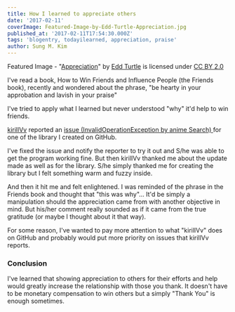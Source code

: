 ```yaml
---
title: How I learned to appreciate others
date: '2017-02-11'
coverImage: Featured-Image-by-Edd-Turtle-Appreciation.jpg
published_at: '2017-02-11T17:54:30.000Z'
tags: 'blogentry, todayilearned, appreciation, praise'
author: Sung M. Kim
---
```


Featured Image - "[Appreciation](https://www.flickr.com/photos/eddturtle/6908027572/in/photolist-bwrrVE-9gSHbS-oZZXRz-aFWeNP-ea2Zp1-9gSG2u-AzJGjg-bHNRXv-gdqLsF-o7EuF6-fJXWqz-PfPKt-bkhLsc-taoAGy-sSZBb9-t8ggGE-taCtPX-ea2ZuJ-6oAJxC-taBa3K-e9Wjwx-sT2kbQ-sSZ943-fM5mKQ-ea2Zy3-9w8G8B-p2vFNE-9e2eAE-mZVGLB-pg3bof-e9Wjsi-e9WjiT-ea2YV3-bwVenz-sdBWYG-ea2YXN-tajkEh-pXA8bn-ea2Zfb-hRMfb-e9WjtV-a5bsDk-fqh7st-6DHq5C-e9WjbT-JtZPa-ea2Z7U-dXLR2X-ea2Z15-9tjCSh)" by [Edd Turtle](https://www.flickr.com/photos/eddturtle/) is licensed under [CC BY 2.0](https://creativecommons.org/licenses/by/2.0/)

I've read a book, How to Win Friends and Influence People (the Friends book), recently and wondered about the phrase, "be hearty in your approbation and lavish in your praise"

I've tried to apply what I learned but never understood "why" it'd help to win friends.

[kirillVv](https://github.com/kirillVv) reported an [issue (InvalidOperationException by anime Search) ](https://github.com/dance2die/MyAnimeListSharp/issues/4)for one of the library I created on GitHub.

I've fixed the issue and notify the reporter to try it out and S/he was able to get the program working fine. But then kirillVv thanked me about the update made as well as for the library. S/he simply thanked me for creating the library but I felt something warm and fuzzy inside.

And then it hit me and felt enlightened. I was reminded of the phrase in the Friends book and thought that "this was why"... It'd be simply a manipulation should the appreciation came from with another objective in mind. But his/her comment really sounded as if it came from the true gratitude (or maybe I thought about it that way).

For some reason, I've wanted to pay more attention to what "kirillVv" does on GitHub and probably would put more priority on issues that kirillVv reports.

### Conclusion

I've learned that showing appreciation to others for their efforts and help would greatly increase the relationship with those you thank. It doesn't have to be monetary compensation to win others but a simply "Thank You" is enough sometimes.

